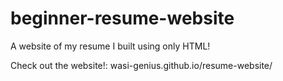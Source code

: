 # beginner-resume-website
A website of my resume I built using only HTML! 

Check out the website!: wasi-genius.github.io/resume-website/
